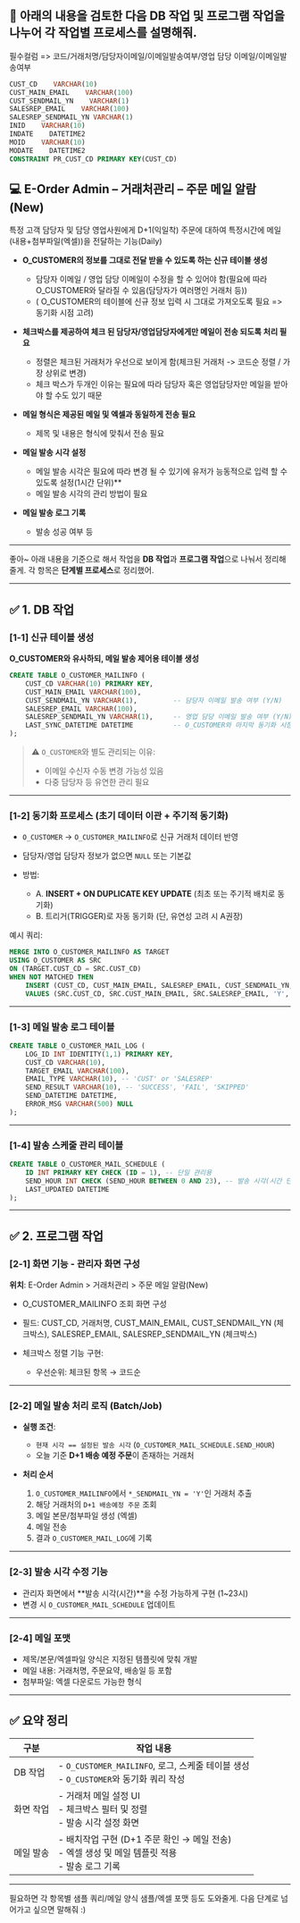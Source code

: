 ## 💾 아래의 내용을 검토한 다음 DB 작업 및 프로그램 작업을 나누어 각 작업별 프로세스를 설명해줘.


필수컬럼 => 코드/거래처명/담당자이메일/이메일발송여부/영업 담당 이메일/이메일발송여부
```sql
CUST_CD    VARCHAR(10)
CUST_MAIN_EMAIL    VARCHAR(100)
CUST_SENDMAIL_YN    VARCHAR(1)
SALESREP_EMAIL    VARCHAR(100)
SALESREP_SENDMAIL_YN VARCHAR(1)
INID    VARCHAR(10)
INDATE    DATETIME2
MOID    VARCHAR(10)
MODATE    DATETIME2
CONSTRAINT PR_CUST_CD PRIMARY KEY(CUST_CD)
```

## 💻  E-Order Admin – 거래처관리 – 주문 메일 알람(New)
특정 고객 담당자 및 담당 영업사원에게 D+1(익일착) 주문에 대하여 특정시간에 메일(내용+첨부파일(엑셀))을 전달하는 기능(Daily)

* **O_CUSTOMER의 정보를 그대로 전달 받을 수 있도록 하는 신규 테이블 생성**
	* 담당자 이메일 / 영업 담당 이메일이 수정을 할 수 있어야 함(필요에 따라 O_CUSTOMER와 달라질 수 있음(담당자가 여러명인 거래처 등))
	* ( O_CUSTOMER의 테이블에 신규 정보 입력 시 그대로 가져오도록 필요 => 동기화 시점 고려)
­
* **체크박스를 제공하여 체크 된 담당자/영업담당자에게만 메일이 전송 되도록 처리 필요**
	* 정렬은 체크된 거래처가 우선으로 보이게 함(체크된 거래처 -> 코드순 정렬 / 가장 상위로 변경)
	* 체크 박스가 두개인 이유는 필요에 따라 담당자 혹은 영업담당자만 메일을 받아야 할 수도 있기 때문

* **메일 형식은 제공된 메일 및 엑셀과 동일하게 전송 필요**
	* 제목 및 내용은 형식에 맞춰서 전송 필요

* **메일 발송 시각 설정**
	* 메일 발송 시각은 필요에 따라 변경 될 수 있기에 유저가 능동적으로 입력 할 수 있도록 설정(1시간 단위)**
	* 메일 발송 시각의 관리 방법이 필요

* **메일 발송 로그 기록**
	* 발송 성공 여부 등





---------------------------------------------------------------------


좋아\~ 아래 내용을 기준으로 해서 작업을 **DB 작업**과 **프로그램 작업**으로 나눠서 정리해줄게.
각 항목은 **단계별 프로세스**로 정리했어.

---

## ✅ 1. DB 작업

### \[1-1] 신규 테이블 생성

**O\_CUSTOMER와 유사하되, 메일 발송 제어용 테이블 생성**

```sql
CREATE TABLE O_CUSTOMER_MAILINFO (
    CUST_CD VARCHAR(10) PRIMARY KEY,
    CUST_MAIN_EMAIL VARCHAR(100),
    CUST_SENDMAIL_YN VARCHAR(1),         -- 담당자 이메일 발송 여부 (Y/N)
    SALESREP_EMAIL VARCHAR(100),
    SALESREP_SENDMAIL_YN VARCHAR(1),     -- 영업 담당 이메일 발송 여부 (Y/N)
    LAST_SYNC_DATETIME DATETIME          -- O_CUSTOMER와 마지막 동기화 시점
);
```

> ⚠ `O_CUSTOMER`와 별도 관리되는 이유:
>
> * 이메일 수신자 수동 변경 가능성 있음
> * 다중 담당자 등 유연한 관리 필요

---

### \[1-2] 동기화 프로세스 (초기 데이터 이관 + 주기적 동기화)

* `O_CUSTOMER` → `O_CUSTOMER_MAILINFO`로 신규 거래처 데이터 반영
* 담당자/영업 담당자 정보가 없으면 `NULL` 또는 기본값
* 방법:

  * A. **INSERT + ON DUPLICATE KEY UPDATE** (최초 또는 주기적 배치로 동기화)
  * B. 트리거(TRIGGER)로 자동 동기화 (단, 유연성 고려 시 A권장)

예시 쿼리:

```sql
MERGE INTO O_CUSTOMER_MAILINFO AS TARGET
USING O_CUSTOMER AS SRC
ON (TARGET.CUST_CD = SRC.CUST_CD)
WHEN NOT MATCHED THEN
    INSERT (CUST_CD, CUST_MAIN_EMAIL, SALESREP_EMAIL, CUST_SENDMAIL_YN, SALESREP_SENDMAIL_YN, LAST_SYNC_DATETIME)
    VALUES (SRC.CUST_CD, SRC.CUST_MAIN_EMAIL, SRC.SALESREP_EMAIL, 'Y', 'Y', GETDATE());
```

---

### \[1-3] 메일 발송 로그 테이블

```sql
CREATE TABLE O_CUSTOMER_MAIL_LOG (
    LOG_ID INT IDENTITY(1,1) PRIMARY KEY,
    CUST_CD VARCHAR(10),
    TARGET_EMAIL VARCHAR(100),
    EMAIL_TYPE VARCHAR(10), -- 'CUST' or 'SALESREP'
    SEND_RESULT VARCHAR(10), -- 'SUCCESS', 'FAIL', 'SKIPPED'
    SEND_DATETIME DATETIME,
    ERROR_MSG VARCHAR(500) NULL
);
```

---

### \[1-4] 발송 스케줄 관리 테이블

```sql
CREATE TABLE O_CUSTOMER_MAIL_SCHEDULE (
    ID INT PRIMARY KEY CHECK (ID = 1), -- 단일 관리용
    SEND_HOUR INT CHECK (SEND_HOUR BETWEEN 0 AND 23), -- 발송 시각(시간 단위)
    LAST_UPDATED DATETIME
);
```

---

## ✅ 2. 프로그램 작업

### \[2-1] 화면 기능 - 관리자 화면 구성

**위치**: E-Order Admin > 거래처관리 > 주문 메일 알람(New)

* O\_CUSTOMER\_MAILINFO 조회 화면 구성
* 필드: CUST\_CD, 거래처명, CUST\_MAIN\_EMAIL, CUST\_SENDMAIL\_YN (체크박스), SALESREP\_EMAIL, SALESREP\_SENDMAIL\_YN (체크박스)
* 체크박스 정렬 기능 구현:

  * 우선순위: 체크된 항목 → 코드순

---

### \[2-2] 메일 발송 처리 로직 (Batch/Job)

* **실행 조건**:

  * `현재 시각 == 설정된 발송 시각` (`O_CUSTOMER_MAIL_SCHEDULE.SEND_HOUR`)
  * 오늘 기준 **D+1 배송 예정 주문**이 존재하는 거래처

* **처리 순서**

  1. `O_CUSTOMER_MAILINFO`에서 `*_SENDMAIL_YN = 'Y'`인 거래처 추출
  2. 해당 거래처의 `D+1 배송예정 주문` 조회
  3. 메일 본문/첨부파일 생성 (엑셀)
  4. 메일 전송
  5. 결과 `O_CUSTOMER_MAIL_LOG`에 기록

---

### \[2-3] 발송 시각 수정 기능

* 관리자 화면에서 \*\*발송 시각(시간)\*\*을 수정 가능하게 구현 (1\~23시)
* 변경 시 `O_CUSTOMER_MAIL_SCHEDULE` 업데이트

---

### \[2-4] 메일 포맷

* 제목/본문/엑셀파일 양식은 지정된 템플릿에 맞춰 개발
* 메일 내용: 거래처명, 주문요약, 배송일 등 포함
* 첨부파일: 엑셀 다운로드 가능한 형식

---

## ✅ 요약 정리

| 구분    | 작업 내용                                                                |
| ----- | -------------------------------------------------------------------- |
| DB 작업 | - `O_CUSTOMER_MAILINFO`, 로그, 스케줄 테이블 생성<br>- `O_CUSTOMER`와 동기화 쿼리 작성 |
| 화면 작업 | - 거래처 메일 설정 UI<br>- 체크박스 필터 및 정렬<br>- 발송 시각 설정 화면                    |
| 메일 발송 | - 배치작업 구현 (D+1 주문 확인 → 메일 전송)<br>- 엑셀 생성 및 메일 템플릿 적용<br>- 발송 로그 기록   |

---

필요하면 각 항목별 샘플 쿼리/메일 양식 샘플/엑셀 포맷 등도 도와줄게.
다음 단계로 넘어가고 싶으면 말해줘 :)
